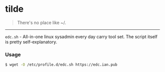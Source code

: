 # tilde

> There's no place like ~/.

---

`edc.sh` - All-in-one linux sysadmin every day carry tool set. The script itself is pretty self-explanatory.

### Usage

```sh
$ wget -O /etc/profile.d/edc.sh https://edc.ian.pub
```
